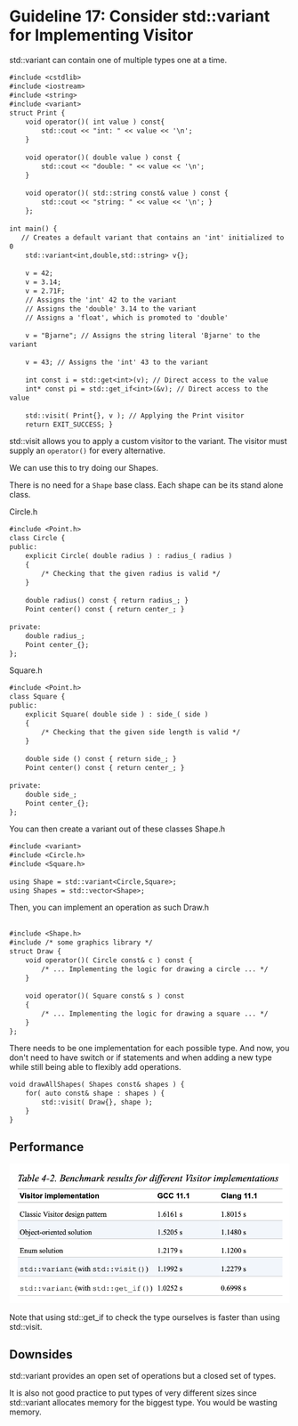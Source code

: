 # Guideline 17: Consider std::variant for Implementing Visitor

std::variant can contain one of multiple types one at a time.

```
#include <cstdlib>
#include <iostream>
#include <string>
#include <variant>
struct Print {
    void operator()( int value ) const{ 
        std::cout << "int: " << value << '\n';
    }

    void operator()( double value ) const {
        std::cout << "double: " << value << '\n';
    }

    void operator()( std::string const& value ) const {
        std::cout << "string: " << value << '\n'; }
    };
 
int main() {
   // Creates a default variant that contains an 'int' initialized to 0
    std::variant<int,double,std::string> v{};

    v = 42;
    v = 3.14;
    v = 2.71F;
    // Assigns the 'int' 42 to the variant
    // Assigns the 'double' 3.14 to the variant
    // Assigns a 'float', which is promoted to 'double'
    
    v = "Bjarne"; // Assigns the string literal 'Bjarne' to the variant

    v = 43; // Assigns the 'int' 43 to the variant

    int const i = std::get<int>(v); // Direct access to the value
    int* const pi = std::get_if<int>(&v); // Direct access to the value

    std::visit( Print{}, v ); // Applying the Print visitor
    return EXIT_SUCCESS; }
```

std::visit allows you to apply a custom visitor to the variant. The visitor must supply an `operator()` for every alternative. 

We can use this to try doing our Shapes.

There is no need for a `Shape` base class. Each shape can be its stand alone class.

Circle.h
```
#include <Point.h>
class Circle {
public:
    explicit Circle( double radius ) : radius_( radius )
    {
        /* Checking that the given radius is valid */
    }
    
    double radius() const { return radius_; }
    Point center() const { return center_; }

private:
    double radius_;
    Point center_{};
};
```

Square.h
```
#include <Point.h>
class Square {
public:
    explicit Square( double side ) : side_( side )
    {
        /* Checking that the given side length is valid */
    }

    double side () const { return side_; }
    Point center() const { return center_; }

private:
    double side_;
    Point center_{};
};
```

You can then create a variant out of these classes
Shape.h
```
#include <variant>
#include <Circle.h>
#include <Square.h>

using Shape = std::variant<Circle,Square>;
using Shapes = std::vector<Shape>;
```

Then, you can implement an operation as such
Draw.h
```

#include <Shape.h>
#include /* some graphics library */
struct Draw {
    void operator()( Circle const& c ) const {
        /* ... Implementing the logic for drawing a circle ... */
    }

    void operator()( Square const& s ) const
    {
        /* ... Implementing the logic for drawing a square ... */
    }
};
```

There needs to be one implementation for each possible type. And now, you don't need to have switch or if statements and when adding a new type while still being able to flexibly add operations.

```
void drawAllShapes( Shapes const& shapes ) {
    for( auto const& shape : shapes ) {
        std::visit( Draw{}, shape );
    }
}
```

## Performance

![alt text](performance.png)

Note that using std::get_if to check the type ourselves is faster than using std::visit.

## Downsides

std::variant provides an open set of operations but a closed set of types. 

It is also not good practice to put types of very different sizes since std::variant allocates memory for the biggest type. You would be wasting memory.